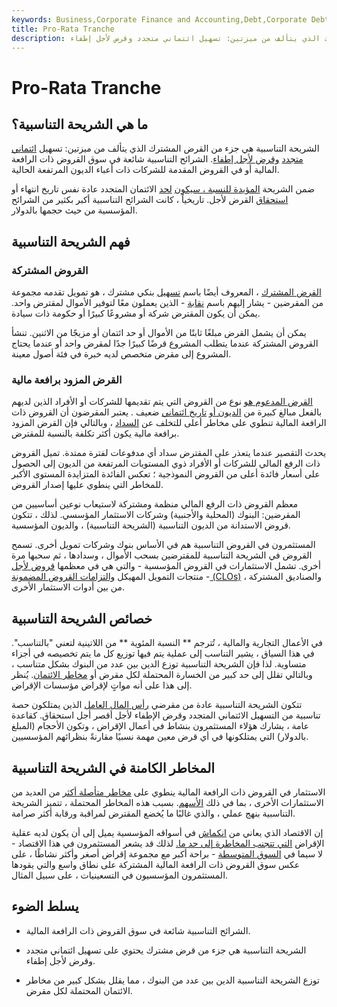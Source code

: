 ```yaml
---
keywords: Business,Corporate Finance and Accounting,Debt,Corporate Debt
title: Pro-Rata Tranche
description: الشريحة التناسبية هي جزء من القرض المشترك الذي يتألف من ميزتين: تسهيل ائتماني متجدد وقرض لأجل إطفاء.
---
```


# Pro-Rata Tranche
## ما هي الشريحة التناسبية؟

الشريحة التناسبية هي جزء من القرض المشترك الذي يتألف من ميزتين: تسهيل [ائتماني متجدد](/revolvingcredit) [وقرض لأجل إطفاء](/amortized_loan). الشرائح التناسبية شائعة في سوق القروض ذات الرافعة المالية أو في القروض المقدمة للشركات ذات أعباء الديون المرتفعة الحالية.

ضمن الشريحة [المؤيدة للنسبة ، سيكون](/pro-rata) [لحد](/pro-rata) الائتمان المتجدد عادة نفس تاريخ انتهاء أو [استحقاق](/maturitydate) القرض لأجل. تاريخياً ، كانت الشرائح التناسبية أكبر بكثير من الشرائح المؤسسية من حيث حجمها بالدولار.

## فهم الشريحة التناسبية

### القروض المشتركة

[القرض المشترك](/syndicatedloan) ، المعروف أيضًا باسم [تسهيل](/facility) بنكي مشترك ، هو تمويل تقدمه مجموعة من المقرضين - يشار إليهم باسم [نقابة](/syndicate) - الذين يعملون معًا لتوفير الأموال لمقترض واحد. يمكن أن يكون المقترض شركة أو مشروعًا كبيرًا أو حكومة ذات سيادة.

يمكن أن يشمل القرض مبلغًا ثابتًا من الأموال أو حد ائتمان أو مزيجًا من الاثنين. تنشأ القروض المشتركة عندما يتطلب المشروع قرضًا كبيرًا جدًا لمقرض واحد أو عندما يحتاج المشروع إلى مقرض متخصص لديه خبرة في فئة أصول معينة.

### القرض المزود برافعة مالية

[القرض المدعوم هو](/leveragedloan) نوع من القروض التي يتم تقديمها للشركات أو الأفراد الذين لديهم بالفعل مبالغ كبيرة من [الديون أو](/debt) [تاريخ ائتماني](/credit-history) ضعيف . يعتبر المقرضون أن القروض ذات الرافعة المالية تنطوي على مخاطر أعلى للتخلف عن [السداد](/default2) ، وبالتالي فإن القرض المزود برافعة مالية يكون أكثر تكلفة بالنسبة للمقترض.

يحدث التقصير عندما يتعذر على المقترض سداد أي مدفوعات لفترة ممتدة. تميل القروض ذات الرفع المالي للشركات أو الأفراد ذوي المستويات المرتفعة من الديون إلى الحصول على أسعار فائدة أعلى من القروض النموذجية ؛ تعكس الفائدة المتزايدة المستوى الأكبر للمخاطر التي ينطوي عليها إصدار القروض.

معظم القروض ذات الرفع المالي منظمة ومشتركة لاستيعاب نوعين أساسيين من المقرضين: البنوك (المحلية والأجنبية) وشركات الاستثمار المؤسسي. لذلك ، تتكون قروض الاستدانة من الديون التناسبية (الشريحة التناسبية) ، والديون المؤسسية.

المستثمرون في القروض التناسبية هم في الأساس بنوك وشركات تمويل أخرى. تسمح القروض في الشريحة التناسبية للمقترضين بسحب الأموال ، وسدادها ، ثم سحبها مرة أخرى. تشمل الاستثمارات في القروض المؤسسية - والتي هي في معظمها [قروض لأجل](/termloan) - منتجات التمويل المهيكل [والتزامات القروض المضمونة (CLOs)](/clo) والصناديق المشتركة ، من بين أدوات الاستثمار الأخرى.

## خصائص الشريحة التناسبية

في الأعمال التجارية والمالية ، تُترجم ** النسبة المئوية ** من اللاتينية لتعني "بالتناسب". في هذا السياق ، يشير التناسب إلى عملية يتم فيها توزيع كل ما يتم تخصيصه في أجزاء متساوية. لذا فإن الشريحة التناسبية توزع الدين بين عدد من البنوك بشكل متناسب ، وبالتالي تقلل إلى حد كبير من الخسارة المحتملة لكل مقرض أو [مخاطر الائتمان](/creditrisk). يُنظر إلى هذا على أنه مواتٍ لإقراض مؤسسات الإقراض.

تتكون الشريحة التناسبية عادة من مقرضي [رأس المال العامل](/workingcapital) الذين يمتلكون حصة تناسبية من التسهيل الائتماني المتجدد وقرض الإطفاء لأجل أقصر أجل استحقاق. كقاعدة عامة ، يشارك هؤلاء المستثمرون بنشاط في أعمال الإقراض ، وتكون الأحجام (المبلغ بالدولار) التي يمتلكونها في أي قرض معين مهمة نسبيًا مقارنةً بنظرائهم المؤسسيين.

## المخاطر الكامنة في الشريحة التناسبية

الاستثمار في القروض ذات الرافعة المالية ينطوي على [مخاطر متأصلة أكثر](/risk) من العديد من الاستثمارات الأخرى ، بما في ذلك [الأسهم](/equity). بسبب هذه المخاطر المحتملة ، تتميز الشريحة التناسبية بنهج عملي ، والذي غالبًا ما يُخضع المقترض لمراقبة ورقابة أكثر صرامة.

إن الاقتصاد الذي يعاني من [انكماش](/contraction) في أسواقه المؤسسية يميل إلى أن يكون لديه عقلية الإقراض [التي تتجنب المخاطرة إلى حد ما.](/riskaverse) لذلك قد يشعر المستثمرون في هذا الاقتصاد - لا سيما في [السوق المتوسطة](/middle-market) - براحة أكبر مع مجموعة إقراض أصغر وأكثر نشاطًا ، على عكس سوق القروض ذات الرافعة المالية المشتركة على نطاق واسع والتي يقودها المستثمرون المؤسسيون في التسعينيات ، على سبيل المثال.

## يسلط الضوء

- الشرائح التناسبية شائعة في سوق القروض ذات الرافعة المالية.

- الشريحة التناسبية هي جزء من قرض مشترك يحتوي على تسهيل ائتماني متجدد وقرض لأجل إطفاء.

- توزع الشريحة التناسبية الدين بين عدد من البنوك ، مما يقلل بشكل كبير من مخاطر الائتمان المحتملة لكل مقرض.

